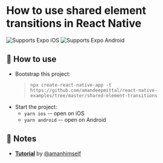 # How to use shared element transitions in React Native

<p>
  <!-- iOS -->
  <img alt="Supports Expo iOS" longdesc="Supports Expo iOS" src="https://img.shields.io/badge/iOS-4630EB.svg?style=flat-square&logo=APPLE&labelColor=999999&logoColor=fff" />
  <!-- Android -->
  <img alt="Supports Expo Android" longdesc="Supports Expo Android" src="https://img.shields.io/badge/Android-4630EB.svg?style=flat-square&logo=ANDROID&labelColor=A4C639&logoColor=fff" />  
</p>

## 🚀 How to use

- Bootstrap this project:
  > `npx create-react-native-app -t https://github.com/amandeepmittal/react-native-examples/tree/master/shared-element-transitions`
- Start the project:
  - `yarn ios` -- open on iOS
  - `yarn android` -- open on Android

## 📝 Notes

- [**Tutorial**](https://blog.logrocket.com/how-to-use-shared-element-transition-with-react-navigation-v5/) by [@amanhimself][@amanhimself]

[@amanhimself]: https://twitter.com/amanhimself
